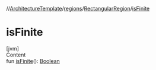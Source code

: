 //[ArchitectureTemplate](../../index.md)/[regions](../index.md)/[RectangularRegion](index.md)/[isFinite](is-finite.md)



# isFinite  
[jvm]  
Content  
fun [isFinite](is-finite.md)(): [Boolean](https://kotlinlang.org/api/latest/jvm/stdlib/kotlin/-boolean/index.html)  



